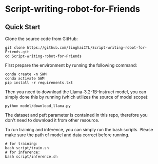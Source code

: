 # Script-writing-robot-for-Friends

## Quick Start
Clone the source code from GitHub:
```
git clone https://github.com/linghaiCTL/Script-writing-robot-for-Friends.git
cd Script-writing-robot-for-Friends
```

First prepare the environment by running the following command:
```
conda create -n SWM
conda activate SWM
pip install -r requirements.txt
```

Then you need to download the Llama-3.2-1B-Instruct model, you can simply done this by running (which utilizes the source of model scope):
```
python model/download_llama.py
```

The dataset and peft parameter is contained in this repo, therefore you don't need to download it from other resource.

To run training and inference, you can simply run the bash scripts. Please make sure the path of model and data correct before running.
```
# for training:
bash script/train.sh
# for inference:
bash script/inference.sh
```
